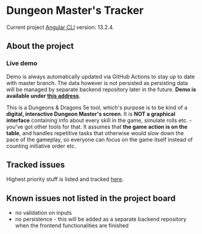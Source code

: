 # Dungeon Master's Tracker

Current project [Angular CLI](https://github.com/angular/angular-cli) version: 13.2.4.

## About the project

### Live demo

Demo is always automatically updated via GitHub Actions to stay up to date with master branch. The data however
is not persisted as persisting data will be managed by separate backend repository later in the future.
**Demo is available under [this address](https://vincent2704.github.io/dungeon-masters-tracker)**.

This is a Dungeons & Dragons 5e tool, which's purpose is to be kind of a **digital, interactive Dungeon Master's screen**. 
It is **NOT a graphical interface** containing info about every skill in the game, simulate rolls etc. - 
you've got other tools for that. It assumes that **the game action is on the table**, and handles repetitive tasks 
that otherwise would slow down the pace of the gameplay, so everyone can focus on the 
game itself instead of counting initiative order etc. 

## Tracked issues

Highest priority stuff is listed and tracked [here](https://github.com/users/vincent2704/projects/3/views/1).

## Known issues not listed in the project board
* no validation on inputs
* no persistence - this will be added as a separate backend repository when the frontend 
functionalities are finished
